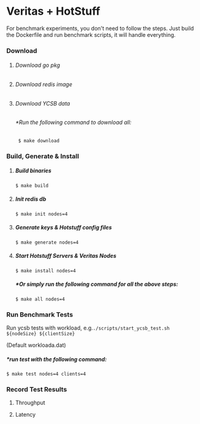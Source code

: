 # Veritas + HotStuff



For benchmark experiments, you don't need to follow the steps. Just build the Dockerfile and run benchmark scripts, it will handle everything.



### Download

1. ###### Download go pkg

   <!--Run `go mod tidy` to install go packages.-->

2. ###### Download redis image 

   <!--docker pull redis:latest-->

3. ###### Download YCSB data

   <!--`$./scripts/gen_ycsb_data.sh`-->

   ###### *Run the following command to download all:

   ```
    $ make download
   ```

   

### Build, Generate & Install

1. ##### Build binaries

   `$ make build`

2. ##### Init redis db

   <!--Usage: ./scripts/start_redis_db.sh ${networkSize}-->

   <!--$ ./scripts/start_redis_db.sh 4-->

   `$ make init nodes=4`

3. ##### Generate keys & Hotstuff config files 

   <!--Usage:  ./scripts/gen_keys.sh ${networkSize}-->

   <!--e.g. `$./scripts/gen_keys.sh 4`-->

   <!--Usage:  ./scripts/gen_hotstuff_config.sh ${networkSize}-->

   <!--e.g.`$./scripts/gen_hotstuff_config.sh 4`-->

   `$ make generate nodes=4`

4. ##### Start Hotstuff Servers & Veritas Nodes

   <!--Usage: ./scripts/start_hotstuff_cluster.sh ${networkSize}-->

   <!--e.g.`$ export HOTSTUFF_LOG=info && scripts/start_hotstuff_cluster.sh 4`--> 

   <!--*Start hotstuff client(Debug only)-->

   <!--`$ export HOTSTUFF_LOG=debug && cmd/client/hotstuffclient`-->

   <!--The client read data from input.txt and send to hotstuff servers.-->

   <!--The server execute commands, io.write commands to "output/result.txt"--> 

   <!--Usage: ./scripts/start_veritas_nodes.sh ${networkSize}-->

   <!--e.g.`$ export HOTSTUFF_LOG=debug && scripts/start_veritas_nodes.sh 4`--> 

   `$ make install nodes=4`

   ##### *Or simply run the following command for all the above steps:

   ```
   $ make all nodes=4
   ```

   

### Run Benchmark Tests

Run ycsb tests with workload, e.g.`./scripts/start_ycsb_test.sh ${nodeSize} ${clientSize} ` 

(Default workloada.dat) 

##### *run test with the following command:

```
$ make test nodes=4 clients=4
```



### Record Test Results

1. Throughput

2. Latency

